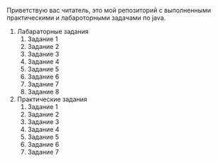 Приветствую вас читатель, это мой репозиторий с выполненными практическими и лабароторными задачами по java.
1. Лабараторные задания
    1. Задание 1
    2. Задание 2
    3. Задание 3
    4. Задание 4
    5. Задание 5
    6. Задание 6
    7. Задание 7
    8. Задание 8
2. Практические задания
    1. Задание 1
    2. Задание 2
    3. Задание 3
    4. Задание 4
    5. Задание 5
    6. Задание 6
    7. Задание 7
